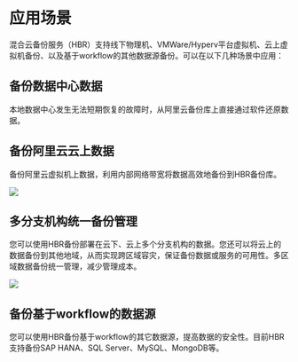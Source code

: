 # 应用场景

混合云备份服务（HBR）支持线下物理机、VMWare/Hyperv平台虚拟机、云上虚拟机备份、以及基于workflow的其他数据源备份。可以在以下几种场景中应用：

## 备份数据中心数据

本地数据中心发生无法短期恢复的故障时，从阿里云备份库上直接通过软件还原数据。

## 备份阿里云云上数据

备份阿里云虚拟机上数据，利用内部网络带宽将数据高效地备份到HBR备份库。

![](https://static-aliyun-doc.oss-accelerate.aliyuncs.com/assets/img/zh-CN/3410258951/p21070.png)

## 多分支机构统一备份管理

您可以使用HBR备份部署在云下、云上多个分支机构的数据。您还可以将云上的数据备份到其他地域，从而实现跨区域容灾，保证备份数据或服务的可用性。多区域数据备份统一管理，减少管理成本。

![](https://static-aliyun-doc.oss-accelerate.aliyuncs.com/assets/img/zh-CN/3410258951/p33105.png)

## 备份基于workflow的数据源

您可以使用HBR备份基于workflow的其它数据源，提高数据的安全性。目前HBR支持备份SAP HANA、SQL Server、MySQL、MongoDB等。

